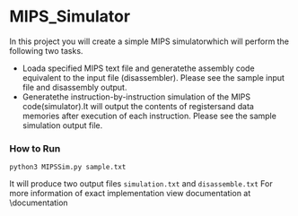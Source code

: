 # MIPS_Simulator

In this  project  you  will  create  a  simple  MIPS  simulatorwhich  will  perform  the  following  two  tasks. 

* Loada  specified  MIPS  text  file and  generatethe  assembly  code  equivalent to  the  input  file (disassembler). Please see the sample input file and disassembly output.
* Generatethe instruction-by-instruction  simulation of  the  MIPS  code(simulator).It  will output the contents  of registersand data  memories after  execution  of  each  instruction. Please see the sample simulation output file.

### How to Run

`python3 MIPSSim.py sample.txt`

It will produce two output files `simulation.txt` and `disassemble.txt`
For more information of exact implementation view documentation at \documentation
